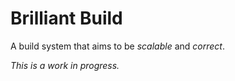 # Brilliant Build

A build system that aims to be *scalable* and *correct*.

*This is a work in progress.*
